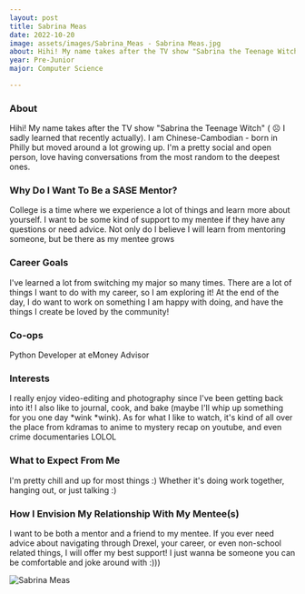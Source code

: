 ```yaml
---
layout: post
title: Sabrina Meas 
date: 2022-10-20
image: assets/images/Sabrina_Meas - Sabrina Meas.jpg
about: Hihi! My name takes after the TV show "Sabrina the Teenage Witch" ( ☹ I sadly learned that recently actually). I am Chinese-Cambodian - born in Philly but moved around a lot growing up. I'm a pretty social and open person, love having conversations from the most random to the deepest ones. 
year: Pre-Junior
major: Computer Science

---
```


### About

Hihi! My name takes after the TV show "Sabrina the Teenage Witch" ( ☹ I sadly learned that recently actually). I am Chinese-Cambodian - born in Philly but moved around a lot growing up. I'm a pretty social and open person, love having conversations from the most random to the deepest ones. 

### Why Do I Want To Be a SASE Mentor?

College is a time where we experience a lot of things and learn more about yourself. I want to be some kind of support to my mentee if they have any questions or need advice. Not only do I believe I will learn from mentoring someone, but be there as my mentee grows

### Career Goals

I've learned a lot from switching my major so many times. There are a lot of things I want to do with my career, so I am exploring it! At the end of the day, I do want to work on something I am happy with doing, and have the things I create be loved by the community!

### Co-ops

Python Developer at eMoney Advisor

### Interests

I really enjoy video-editing and photography since I've been getting back into it! I also like to journal, cook, and bake (maybe I'll whip up something for you one day *wink *wink). As for what I like to watch, it's kind of all over the place from kdramas to anime to mystery recap on youtube, and even crime documentaries LOLOL

### What to Expect From Me

I'm pretty chill and up for most things :) Whether it's doing work together, hanging out, or just talking :)

### How I Envision My Relationship With My Mentee(s) 

I want to be both a mentor and a friend to my mentee. If you ever need advice about navigating through Drexel, your career, or even non-school related things, I will offer my best support! I just wanna be someone you can be comfortable and joke around with :)))

<div class="text-center my-5">
    <img src="https://sase-drexel.github.io/mentorship-2021/assets/images/Sabrina_Meas - Sabrina Meas.jpg" alt="Sabrina Meas" class="rounded post-img" />
</div>
